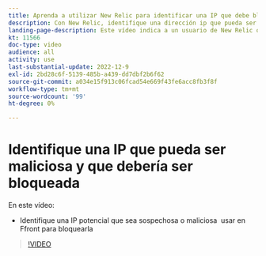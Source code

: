 ```yaml
---
title: Aprenda a utilizar New Relic para identificar una IP que debe bloquearse
description: Con New Relic, identifique una dirección ip que pueda ser maliciosa por naturaleza.  Una vez determinada la IP, se utiliza en Ffront para impedir que acceda a la aplicación
landing-page-description: Este vídeo indica a un usuario de New Relic que busque posibles direcciones IP que puedan necesitar ser bloqueadas para acceder al sitio.
kt: 11566
doc-type: video
audience: all
activity: use
last-substantial-update: 2022-12-9
exl-id: 2bd28c6f-5139-485b-a439-dd7dbf2b6f62
source-git-commit: a034e15f913c06fcad54e669f43fe6acc8fb3f8f
workflow-type: tm+mt
source-wordcount: '99'
ht-degree: 0%

---
```


# Identifique una IP que pueda ser maliciosa y que debería ser bloqueada

En este vídeo:

- Identifique una IP potencial que sea sospechosa o maliciosa &#x200B; usar en Ffront para bloquearla

>[!VIDEO](https://video.tv.adobe.com/v/3412088/)
